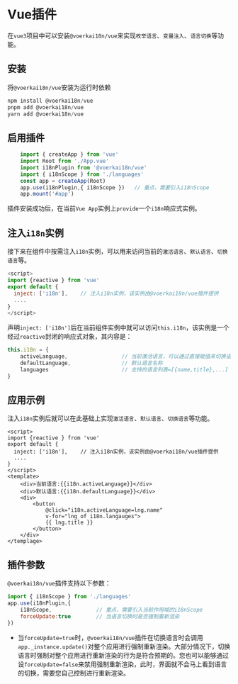 # Vue插件


在`vue3`项目中可以安装`@voerkai18n/vue`来实现`枚举语言`、`变量注入`、`语言切换`等功能。

## **安装**

将`@voerkai18n/vue`安装为运行时依赖

```javascript
npm install @voerkai18n/vue
pnpm add @voerkai18n/vue
yarn add @voerkai18n/vue
```

## 启用插件

```javascript
    import { createApp } from 'vue'
    import Root from './App.vue'
    import i18nPlugin from '@voerkai18n/vue'
    import { i18nScope } from './languages'
    const app = createApp(Root)
    app.use(i18nPlugin,{ i18nScope })   // 重点，需要引入i18nScope
    app.mount('#app')
```

插件安装成功后，在当前`Vue App`实例上`provide`一个`i18n`响应式实例。

## 注入`i18n`实例

接下来在组件中按需注入`i18n`实例，可以用来访问当前的`激活语言`、`默认语言`、`切换语言`等。

```javascript
<script>
import {reactive } from 'vue'
export default {
  inject: ['i18n'],    // 注入i18n实例，该实例由@voerkai18n/vue插件提供
  ....
}
</script>  
```

声明`inject: ['i18n']`后在当前组件实例中就可以访问`this.i18n`，该实例是一个经过`reactive`封闭的响应式对象，其内容是：

```javascript
this.i18n = {
  	activeLanguage,					// 当前激活语言，可以通过直接赋值来切换语言
    defaultLanguage,				// 默认语言名称
    languages						// 支持的语言列表=[{name,title},...]
}
```

## 应用示例

注入`i18n`实例后就可以在此基础上实现`激活语言`、`默认语言`、`切换语言`等功能。

```vue
<script>
import {reactive } from 'vue'
export default {
  inject: ['i18n'],    // 注入i18n实例，该实例由@voerkai18n/vue插件提供
  ....
}
</script>  
<template>
	<div>当前语言:{{i18n.activeLanguage}}</div>
	<div>默认语言:{{i18n.defaultLanguage}}</div>	
	<div>
        <button 
            @click="i18n.activeLanguage=lng.name" 
            v-for="lng of i18n.langauges">
			{{ lng.title }}        
	    </button>
    </div>
</templage>
```

## 插件参数

`@voerkai18n/vue`插件支持以下参数：

```javascript
import { i18nScope } from './languages'
app.use(i18nPlugin,{ 
    i18nScope,				// 重点，需要引入当前作用域的i18nScope
    forceUpdate:true		// 当语言切换时是否强制重新渲染
})   

```

- 当`forceUpdate=true`时，`@voerkai18n/vue`插件在切换语言时会调用`app._instance.update()`对整个应用进行强制重新渲染。大部分情况下，切换语言时强制对整个应用进行重新渲染的行为是符合预期的。您也可以能够通过设`forceUpdate=false`来禁用强制重新渲染，此时，界面就不会马上看到语言的切换，需要您自己控制进行重新渲染。
